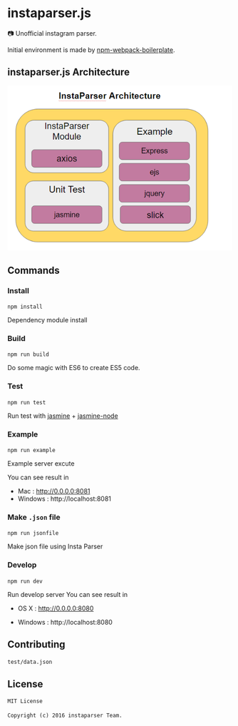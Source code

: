 # instaparser.js
:camera: Unofficial instagram parser.

Initial environment is made by [npm-webpack-boilerplate](https://github.com/JeffGuKang/npm-webpack-boilerplate).

## instaparser.js Architecture
![instaparser.js Architecture](/images/architecture.PNG)

## Commands
### Install
`npm install`

Dependency module install

### Build
`npm run build`

Do some magic with ES6 to create ES5 code.
### Test
`npm run test`

Run test with [jasmine](http://jasmine.github.io/2.5/introduction.html) + [jasmine-node](https://github.com/mhevery/jasmine-node)

### Example
`npm run example`

Example server excute

You can see result in
*  Mac : http://0.0.0.0:8081
*  Windows : http://localhost:8081

### Make `.json` file
`npm run jsonfile`

Make json file using Insta Parser

### Develop
`npm run dev`

Run develop server
You can see result in

* OS X : http://0.0.0.0:8080

* Windows : http://localhost:8080

## Contributing
`test/data.json`

## License
```
MIT License

Copyright (c) 2016 instaparser Team.
```
